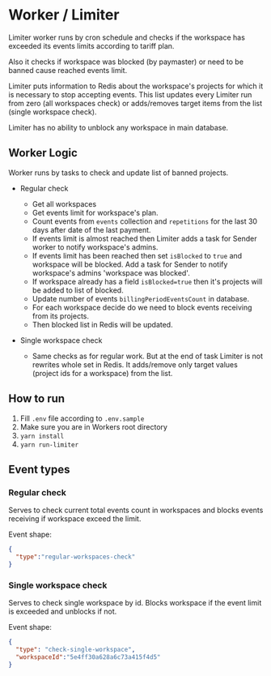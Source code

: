 # Worker / Limiter

Limiter worker runs by cron schedule and checks if the workspace
has exceeded its events limits according to tariff plan.

Also it checks if workspace was blocked (by paymaster) or need
to be banned cause reached events limit.

Limiter puts information to Redis about the workspace's projects
for which it is necessary to stop accepting events. This list updates
every Limiter run from zero (all workspaces check) or adds/removes
target items from the list (single workspace check).

Limiter has no ability to unblock any workspace in main database.

## Worker Logic

Worker runs by tasks to check and update list of banned projects.

- Regular check
  - Get all workspaces
  - Get events limit for workspace's plan.
  - Count events from `events` collection and `repetitions` for the last 30 days
    after date of the last payment.
  - If events limit is almost reached then Limiter adds a task for Sender worker
    to notify workspace's admins.
  - If events limit has been reached then set `isBlocked` to `true` and workspace
    will be blocked. Add a task for Sender to notify workspace's admins 'workspace was blocked'.  
  - If workspace already has a field `isBlocked=true` then it's projects will
    be added to list of blocked.
  - Update number of events `billingPeriodEventsCount` in database.
  - For each workspace decide do we need to block events receiving from its projects.
  - Then blocked list in Redis will be updated.
  
- Single workspace check
  - Same checks as for regular work. But at the end of task Limiter
    is not rewrites whole set in Redis. It adds/remove only target values
    (project ids for a workspace) from the list. 

## How to run

1. Fill `.env` file according to `.env.sample`
2. Make sure you are in Workers root directory
3. `yarn install`
4. `yarn run-limiter`

## Event types

### Regular check

Serves to check current total events count in workspaces and blocks events receiving if workspace exceed the limit.

Event shape:

```json
{
  "type":"regular-workspaces-check"
}
```

### Single workspace check

Serves to check single workspace by id. Blocks workspace if the event limit is exceeded and unblocks if not.

Event shape:

```json
{
  "type": "check-single-workspace",
  "workspaceId":"5e4ff30a628a6c73a415f4d5"
}
```

